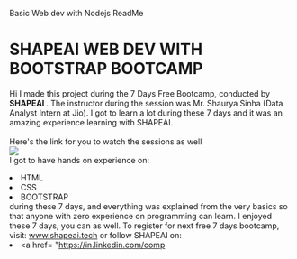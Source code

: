Basic Web dev with Nodejs ReadMe
# SHAPEAI WEB DEV WITH BOOTSTRAP BOOTCAMP
Hi I made this project during the 7 Days Free Bootcamp,
conducted by <b> SHAPEAI </b>. The instructor during the session was Mr. Shaurya Sinha (Data Analyst Intern at Jio).
I got to learn a lot during these 7 days and it was an amazing experience learning with SHAPEAI.
<br><br>Here's the link for you to watch the sessions as well<br> <a href="https://www.youtube.com/playlist?list=PL7zl8TDRnbumsiEeX4lkDw5D_NZ1WVEy3">
<img src="https://github.com/ShapeAI/PYTHON-AND-DATA-ANALYTICS/blob/main/YOUTUBE%20THUMBNAIL.png"> </a>
<br>I got to have hands on experience on: <li>HTML <li>CSS <li>BOOTSTRAP <br>during these 7 days, 
and everything was explained from the very basics so that anyone with zero experience on programming can learn.
I enjoyed these 7 days, you can as well.
To register for next free 7 days bootcamp,
visit: www.shapeai.tech or follow SHAPEAI on: <li><a href= "https://in.linkedin.com/comp
